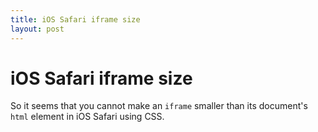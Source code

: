 ```yaml
---
title: iOS Safari iframe size
layout: post
---
```

# iOS Safari iframe size

So it seems that you cannot make an `iframe` smaller than its document's `html` element in iOS Safari using CSS.

